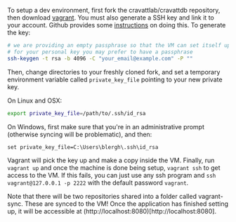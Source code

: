 To setup a dev environment, first fork the cravattlab/cravattdb repository, then download [vagrant](https://www.vagrantup.com/downloads). You must also generate a SSH key and link it to your account. Github provides some [instructions](https://help.github.com/articles/generating-a-new-ssh-key-and-adding-it-to-the-ssh-agent/) on doing this. To generate the key:

```bash
# we are providing an empty passphrase so that the VM can set itself up without requiring interaction
# for your personal key you may prefer to have a passphrase
ssh-keygen -t rsa -b 4096 -C "your_email@example.com" -P ""
```

Then, change directories to your freshly cloned fork, and set a temporary environment variable called `private_key_file` pointing to your new private key. 

On Linux and OSX:
```bash
export private_key_file=/path/to/.ssh/id_rsa
```

On Windows, first make sure that you're in an administrative prompt (otherwise syncing will be problematic), and then:
```batch
set private_key_file=C:\Users\blergh\.ssh\id_rsa
```

Vagrant will pick the key up and make a copy inside the VM. Finally, run `vagrant up` and once the machine is done being setup, `vagrant ssh` to get access to the VM. If this fails, you can just use any ssh program and `ssh vagrant@127.0.0.1 -p 2222` with the default password `vagrant`.

Note that there will be two repositories shared into a folder called vagrant-sync. These are synced to the VM! Once the application has finished setting up, it will be accessible at (http://localhost:8080)[http://localhost:8080].